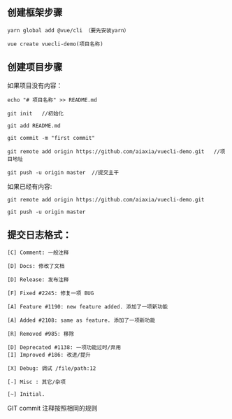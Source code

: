 
## 创建框架步骤
    yarn global add @vue/cli （要先安装yarn）
 
    vue create vuecli-demo(项目名称)

## 创建项目步骤
如果项目没有内容：


    echo "# 项目名称" >> README.md

    git init   //初始化

    git add README.md

    git commit -m "first commit"

    git remote add origin https://github.com/aiaxia/vuecli-demo.git   //项目地址

    git push -u origin master  //提交主干

    

如果已经有内容:


    git remote add origin https://github.com/aiaxia/vuecli-demo.git

    git push -u origin master


## 提交日志格式：

    [C] Comment: 一般注释

    [D] Docs: 修改了文档

    [D] Release: 发布注释

    [F] Fixed #2245: 修复一项 BUG

    [A] Feature #1190: new feature added. 添加了一项新功能

    [A] Added #2108: same as feature. 添加了一项新功能

    [R] Removed #985: 移除

    [D] Deprecated #1138: 一项功能过时/弃用
    [I] Improved #186: 改进/提升

    [X] Debug: 调试 /file/path:12

    [-] Misc : 其它/杂项

    [~] Initial.

GIT commit 注释按照相同的规则
